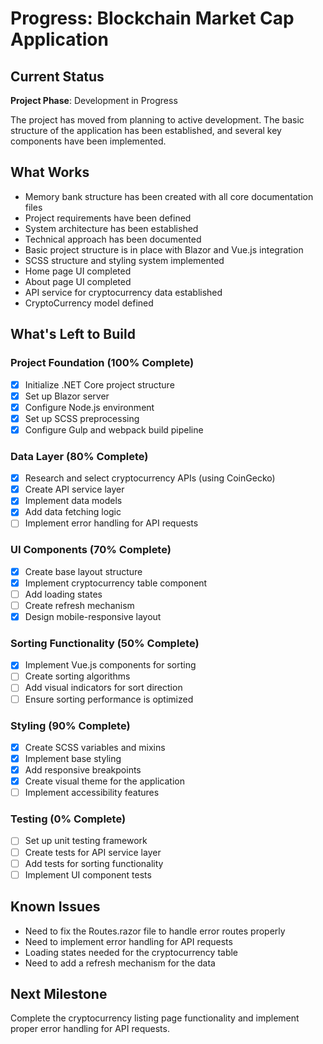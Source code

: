 # Progress: Blockchain Market Cap Application

## Current Status
**Project Phase**: Development in Progress

The project has moved from planning to active development. The basic structure of the application has been established, and several key components have been implemented.

## What Works
- Memory bank structure has been created with all core documentation files
- Project requirements have been defined
- System architecture has been established
- Technical approach has been documented
- Basic project structure is in place with Blazor and Vue.js integration
- SCSS structure and styling system implemented
- Home page UI completed
- About page UI completed
- API service for cryptocurrency data established
- CryptoCurrency model defined

## What's Left to Build

### Project Foundation (100% Complete)
- [x] Initialize .NET Core project structure
- [x] Set up Blazor server
- [x] Configure Node.js environment
- [x] Set up SCSS preprocessing
- [x] Configure Gulp and webpack build pipeline

### Data Layer (80% Complete)
- [x] Research and select cryptocurrency APIs (using CoinGecko)
- [x] Create API service layer
- [x] Implement data models
- [x] Add data fetching logic
- [ ] Implement error handling for API requests

### UI Components (70% Complete)
- [x] Create base layout structure
- [x] Implement cryptocurrency table component
- [ ] Add loading states
- [ ] Create refresh mechanism
- [x] Design mobile-responsive layout

### Sorting Functionality (50% Complete)
- [x] Implement Vue.js components for sorting
- [ ] Create sorting algorithms
- [ ] Add visual indicators for sort direction
- [ ] Ensure sorting performance is optimized

### Styling (90% Complete)
- [x] Create SCSS variables and mixins
- [x] Implement base styling
- [x] Add responsive breakpoints
- [x] Create visual theme for the application
- [ ] Implement accessibility features

### Testing (0% Complete)
- [ ] Set up unit testing framework
- [ ] Create tests for API service layer
- [ ] Add tests for sorting functionality
- [ ] Implement UI component tests

## Known Issues
- Need to fix the Routes.razor file to handle error routes properly
- Need to implement error handling for API requests
- Loading states needed for the cryptocurrency table
- Need to add a refresh mechanism for the data

## Next Milestone
Complete the cryptocurrency listing page functionality and implement proper error handling for API requests.